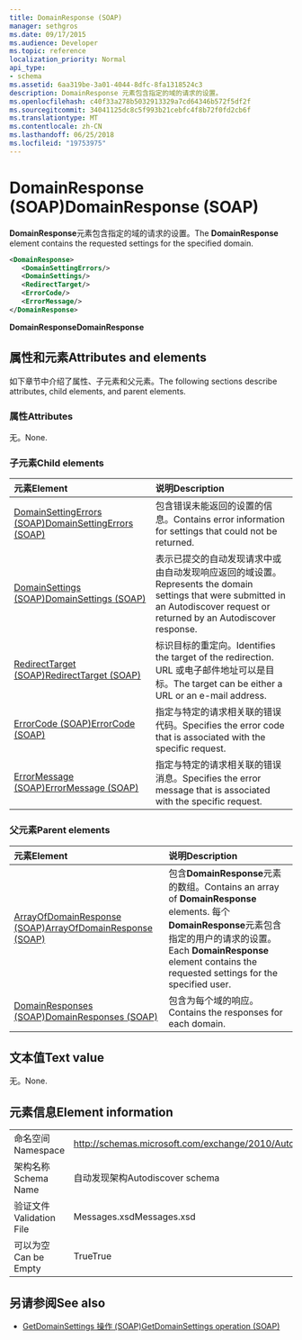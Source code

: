 ```yaml
---
title: DomainResponse (SOAP)
manager: sethgros
ms.date: 09/17/2015
ms.audience: Developer
ms.topic: reference
localization_priority: Normal
api_type:
- schema
ms.assetid: 6aa319be-3a01-4044-8dfc-8fa1318524c3
description: DomainResponse 元素包含指定的域的请求的设置。
ms.openlocfilehash: c40f33a278b5032913329a7cd64346b572f5df2f
ms.sourcegitcommit: 34041125dc8c5f993b21cebfc4f8b72f0fd2cb6f
ms.translationtype: MT
ms.contentlocale: zh-CN
ms.lasthandoff: 06/25/2018
ms.locfileid: "19753975"
---
```

# <a name="domainresponse-soap"></a><span data-ttu-id="010de-103">DomainResponse (SOAP)</span><span class="sxs-lookup"><span data-stu-id="010de-103">DomainResponse (SOAP)</span></span>

<span data-ttu-id="010de-104">**DomainResponse**元素包含指定的域的请求的设置。</span><span class="sxs-lookup"><span data-stu-id="010de-104">The **DomainResponse** element contains the requested settings for the specified domain.</span></span> 
  
```XML
<DomainResponse>
   <DomainSettingErrors/>
   <DomainSettings/>
   <RedirectTarget/>
   <ErrorCode/>
   <ErrorMessage/>
</DomainResponse>
```

 <span data-ttu-id="010de-105">**DomainResponse**</span><span class="sxs-lookup"><span data-stu-id="010de-105">**DomainResponse**</span></span>
## <a name="attributes-and-elements"></a><span data-ttu-id="010de-106">属性和元素</span><span class="sxs-lookup"><span data-stu-id="010de-106">Attributes and elements</span></span>

<span data-ttu-id="010de-107">如下章节中介绍了属性、子元素和父元素。</span><span class="sxs-lookup"><span data-stu-id="010de-107">The following sections describe attributes, child elements, and parent elements.</span></span>
  
### <a name="attributes"></a><span data-ttu-id="010de-108">属性</span><span class="sxs-lookup"><span data-stu-id="010de-108">Attributes</span></span>

<span data-ttu-id="010de-109">无。</span><span class="sxs-lookup"><span data-stu-id="010de-109">None.</span></span>
  
### <a name="child-elements"></a><span data-ttu-id="010de-110">子元素</span><span class="sxs-lookup"><span data-stu-id="010de-110">Child elements</span></span>

|<span data-ttu-id="010de-111">**元素**</span><span class="sxs-lookup"><span data-stu-id="010de-111">**Element**</span></span>|<span data-ttu-id="010de-112">**说明**</span><span class="sxs-lookup"><span data-stu-id="010de-112">**Description**</span></span>|
|:-----|:-----|
|[<span data-ttu-id="010de-113">DomainSettingErrors (SOAP)</span><span class="sxs-lookup"><span data-stu-id="010de-113">DomainSettingErrors (SOAP)</span></span>](domainsettingerrors-soap.md) <br/> |<span data-ttu-id="010de-114">包含错误未能返回的设置的信息。</span><span class="sxs-lookup"><span data-stu-id="010de-114">Contains error information for settings that could not be returned.</span></span>  <br/> |
|[<span data-ttu-id="010de-115">DomainSettings (SOAP)</span><span class="sxs-lookup"><span data-stu-id="010de-115">DomainSettings (SOAP)</span></span>](domainsettings-soap.md) <br/> |<span data-ttu-id="010de-116">表示已提交的自动发现请求中或由自动发现响应返回的域设置。</span><span class="sxs-lookup"><span data-stu-id="010de-116">Represents the domain settings that were submitted in an Autodiscover request or returned by an Autodiscover response.</span></span>  <br/> |
|[<span data-ttu-id="010de-117">RedirectTarget (SOAP)</span><span class="sxs-lookup"><span data-stu-id="010de-117">RedirectTarget (SOAP)</span></span>](redirecttarget-soap.md) <br/> |<span data-ttu-id="010de-118">标识目标的重定向。</span><span class="sxs-lookup"><span data-stu-id="010de-118">Identifies the target of the redirection.</span></span> <span data-ttu-id="010de-119">URL 或电子邮件地址可以是目标。</span><span class="sxs-lookup"><span data-stu-id="010de-119">The target can be either a URL or an e-mail address.</span></span>  <br/> |
|[<span data-ttu-id="010de-120">ErrorCode (SOAP)</span><span class="sxs-lookup"><span data-stu-id="010de-120">ErrorCode (SOAP)</span></span>](errorcode-soap.md) <br/> |<span data-ttu-id="010de-121">指定与特定的请求相关联的错误代码。</span><span class="sxs-lookup"><span data-stu-id="010de-121">Specifies the error code that is associated with the specific request.</span></span>  <br/> |
|[<span data-ttu-id="010de-122">ErrorMessage (SOAP)</span><span class="sxs-lookup"><span data-stu-id="010de-122">ErrorMessage (SOAP)</span></span>](errormessage-soap.md) <br/> |<span data-ttu-id="010de-123">指定与特定的请求相关联的错误消息。</span><span class="sxs-lookup"><span data-stu-id="010de-123">Specifies the error message that is associated with the specific request.</span></span>  <br/> |
   
### <a name="parent-elements"></a><span data-ttu-id="010de-124">父元素</span><span class="sxs-lookup"><span data-stu-id="010de-124">Parent elements</span></span>

|<span data-ttu-id="010de-125">**元素**</span><span class="sxs-lookup"><span data-stu-id="010de-125">**Element**</span></span>|<span data-ttu-id="010de-126">**说明**</span><span class="sxs-lookup"><span data-stu-id="010de-126">**Description**</span></span>|
|:-----|:-----|
|[<span data-ttu-id="010de-127">ArrayOfDomainResponse (SOAP)</span><span class="sxs-lookup"><span data-stu-id="010de-127">ArrayOfDomainResponse (SOAP)</span></span>](arrayofdomainresponse-soap.md) <br/> |<span data-ttu-id="010de-128">包含**DomainResponse**元素的数组。</span><span class="sxs-lookup"><span data-stu-id="010de-128">Contains an array of **DomainResponse** elements.</span></span> <span data-ttu-id="010de-129">每个**DomainResponse**元素包含指定的用户的请求的设置。</span><span class="sxs-lookup"><span data-stu-id="010de-129">Each **DomainResponse** element contains the requested settings for the specified user.</span></span>  <br/> |
|[<span data-ttu-id="010de-130">DomainResponses (SOAP)</span><span class="sxs-lookup"><span data-stu-id="010de-130">DomainResponses (SOAP)</span></span>](domainresponses-soap.md) <br/> |<span data-ttu-id="010de-131">包含为每个域的响应。</span><span class="sxs-lookup"><span data-stu-id="010de-131">Contains the responses for each domain.</span></span>  <br/> |
   
## <a name="text-value"></a><span data-ttu-id="010de-132">文本值</span><span class="sxs-lookup"><span data-stu-id="010de-132">Text value</span></span>

<span data-ttu-id="010de-133">无。</span><span class="sxs-lookup"><span data-stu-id="010de-133">None.</span></span>
  
## <a name="element-information"></a><span data-ttu-id="010de-134">元素信息</span><span class="sxs-lookup"><span data-stu-id="010de-134">Element information</span></span>

|||
|:-----|:-----|
|<span data-ttu-id="010de-135">命名空间</span><span class="sxs-lookup"><span data-stu-id="010de-135">Namespace</span></span>  <br/> |http://schemas.microsoft.com/exchange/2010/Autodiscover  <br/> |
|<span data-ttu-id="010de-136">架构名称</span><span class="sxs-lookup"><span data-stu-id="010de-136">Schema Name</span></span>  <br/> |<span data-ttu-id="010de-137">自动发现架构</span><span class="sxs-lookup"><span data-stu-id="010de-137">Autodiscover schema</span></span>  <br/> |
|<span data-ttu-id="010de-138">验证文件</span><span class="sxs-lookup"><span data-stu-id="010de-138">Validation File</span></span>  <br/> |<span data-ttu-id="010de-139">Messages.xsd</span><span class="sxs-lookup"><span data-stu-id="010de-139">Messages.xsd</span></span>  <br/> |
|<span data-ttu-id="010de-140">可以为空</span><span class="sxs-lookup"><span data-stu-id="010de-140">Can be Empty</span></span>  <br/> |<span data-ttu-id="010de-141">True</span><span class="sxs-lookup"><span data-stu-id="010de-141">True</span></span>  <br/> |
   
## <a name="see-also"></a><span data-ttu-id="010de-142">另请参阅</span><span class="sxs-lookup"><span data-stu-id="010de-142">See also</span></span>

- [<span data-ttu-id="010de-143">GetDomainSettings 操作 (SOAP)</span><span class="sxs-lookup"><span data-stu-id="010de-143">GetDomainSettings operation (SOAP)</span></span>](getdomainsettings-operation-soap.md)

